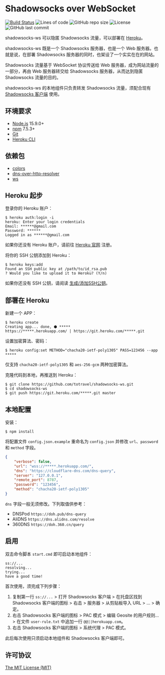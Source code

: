 
# Shadowsocks over WebSocket

[![Build Status](https://travis-ci.org/totravel/shadowsocks-ws.svg?branch=master)](https://travis-ci.org/totravel/shadowsocks-ws)
![Lines of code](https://img.shields.io/tokei/lines/github/totravel/shadowsocks-ws)
![GitHub repo size](https://img.shields.io/github/repo-size/totravel/shadowsocks-ws)
![License](https://img.shields.io/github/license/totravel/shadowsocks-ws)
![GitHub last commit](https://img.shields.io/github/last-commit/totravel/shadowsocks-ws)

shadowsocks-ws 可以隐匿 Shadowsocks 流量，可以部署在 [Heroku](https://www.heroku.com/)。

shadowsocks-ws 既是一个 Shadowsocks 服务器，也是一个 Web 服务器。也就是说，在部署 Shadowsocks 服务器的同时，也架设了一个实实在在的网站。

Shadowsocks 流量基于 WebSocket 协议传送给 Web 服务器，成为网站流量的一部分，再由 Web 服务器转交给 Shadowsocks 服务器，从而达到隐匿 Shadowsocks 流量的目的。

shadowsocks-ws 的本地组件只负责转发 Shadowsocks 流量，须配合现有 [Shadowsocks 客户端](https://github.com/shadowsocks/shadowsocks-windows) 使用。

## 环境要求

- [Node.js](https://nodejs.org/zh-cn/download/current) 15.9.0+
- [npm](https://nodejs.org/zh-cn/download/current) 7.5.3+
- [Git](https://gitforwindows.org/)
- [Heroku CLI](https://devcenter.heroku.com/articles/heroku-cli)

## 依赖包

- [colors](https://github.com/Marak/colors.js)
- [dns-over-http-resolver](https://github.com/vasco-santos/dns-over-http-resolver)
- [ws](https://github.com/websockets/ws)

## Heroku 起步

登录你的 Heroku 账户：

```shell
$ heroku auth:login -i
heroku: Enter your login credentials
Email: ******@gmail.com
Password: ******
Logged in as ******@gmail.com
```

如果你还没有 Heroku 账户，请前往 [Heroku 官网](https://www.heroku.com/) 注册。

将你的 SSH 公钥添加到 Heroku：

```shell
$ heroku keys:add
Found an SSH public key at /path/to/id_rsa.pub
? Would you like to upload it to Heroku? (Y/n) 
```

如果你还没有 SSH 公钥，请阅读 [生成/添加SSH公钥](https://gitee.com/help/articles/4181)。

## 部署在 Heroku

新建一个 APP：

```shell
$ heroku create
Creating app... done, ⬢ *****
https://*****.herokuapp.com/ | https://git.heroku.com/*****.git
```

设置加密算法、密码：

```shell
$ heroku config:set METHOD="chacha20-ietf-poly1305" PASS=123456 --app *****
```

仅支持 `chacha20-ietf-poly1305` 和 `aes-256-gcm` 两种加密算法。

克隆代码到本地，再推送到 Heroku：

```shell
$ git clone https://github.com/totravel/shadowsocks-ws.git
$ cd shadowsocks-ws
$ git push https://git.heroku.com/*****.git master
```

## 本地配置

安装：

```shell
$ npm install
```

将配置文件 `config.json.example` 重命名为 `config.json` 并修改 `url`、`password` 和 `method` 字段。

```json
{
    "verbose": false,
    "url": "wss://*****.herokuapp.com/",
    "dns": "https://cloudflare-dns.com/dns-query",
    "server": "127.0.0.1",
    "remote_port": 8787,
    "password": "123456",
    "method": "chacha20-ietf-poly1305"
}
```

`dns` 字段一般无须修改。下列取值供参考：

- DNSPod `https://doh.pub/dns-query`
- AliDNS `https://dns.alidns.com/resolve`
- 360DNS `https://doh.360.cn/query`

## 启用

双击命令脚本 `start.cmd` 即可启动本地组件：

```shell
ss://...
resolving...
trying...
have a good time!
```

首次使用，须完成下列步骤：

1. 复制第一行 `ss://...` > 打开 Shadowsocks 客户端 > 在托盘区找到 Shadowsocks 客户端的图标 > 右击 > 服务器 > 从剪贴板导入 URL > ... > 确定。
1. 右击 Shadowsocks 客户端的图标 > PAC 模式 > 编辑 Geosite 的用户规则... > 在文件 `user-rule.txt` 中追加一行 `@@||herokuapp.com`。
1. 右击 Shadowsocks 客户端的图标 > 系统代理 > PAC 模式。

此后每次使用只须启动本地组件和 Shadowsocks 客户端即可。

## 许可协议

[The MIT License (MIT)](http://opensource.org/licenses/MIT)
